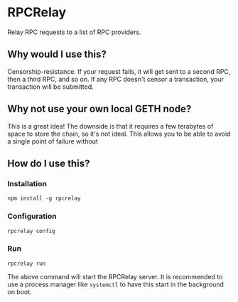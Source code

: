 # RPCRelay

Relay RPC requests to a list of RPC providers.

## Why would I use this?

Censorship-resistance. If your request fails, it will get sent to a second RPC, then a third RPC, and so on. If any RPC doesn't censor a transaction, your transaction will be submitted.

## Why not use your own local GETH node?

This is a great idea! The downside is that it requires a few terabytes of space to store the chain, so it's not ideal. This allows you to be able to avoid a single point of failure without  

## How do I use this?

### Installation

```shell
npm install -g rpcrelay
```

### Configuration

```shell
rpcrelay config
```

### Run

```shell
rpcrelay run
```

The above command will start the RPCRelay server. It is recommended to use a process manager like `systemctl` to have this start in the background on boot.

